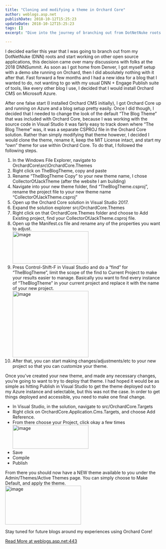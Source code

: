 ```yaml
---
title: "Cloning and modifying a theme in Orchard Core"
author: weblogs.asp.net
publishDate: 2018-10-12T15:25:23
updateDate: 2018-10-12T15:25:23
tags: []
excerpt: "Dive into the journey of branching out from DotNetNuke roots and setting up a new blog with Orchard CMS on Microsoft Azure, including customizable themes."

---
```

<p>I decided earlier this year that I was going to branch out from my DotNetNuke (DNN) roots and start working on other open source applications, this decision came over many discussions with folks at the 2018 DNNSummit. As soon as I got home from Denver, I got myself setup with a demo site running on Orchard, then I did absolutely nothing with it after that. Fast forward a few months and I had a new idea for a blog that I wanted to do, not wanting to go with my usual DNN + Engage Publish suite of tools, like every other blog I use, I decided that I would install Orchard CMS on Microsoft Azure. </p><p>After one false start (I installed Orchard CMS initially), I got Orchard Core up and running on Azure and a blog setup pretty easily. Once I did though, I decided that I needed to change the look of the default “The Blog Theme” that was included with Orchard Core, because I was working with the source code in Visual Studio it was fairly easy to track down where “The Blog Theme” was, it was a separate CSPROJ file in the Orchard Core solution. Rather than simply modifying that theme however, I decided I would clone the theme, rename it, keep the MIT License intact, and start my “own” theme for use within Orchard Core. To do that, I followed the following steps.</p><ol><li>In the Windows File Explorer, navigate to OrchardCore\src\OrchardCore.Themes</li><li>Right click on TheBlogTheme, copy and paste</li><li>Rename “TheBlogTheme Copy” to your new theme name, I chose CollectorOfJackTheme (after the website I am building)</li><li>Navigate into your new theme folder, find “TheBlogTheme.csproj”, rename the project file to your new theme name “CollectorOfJackTheme.csproj”</li><li>Open up the Orchard Core solution in Visual Studio 2017.</li><li>Expand the solution explorer src/OrchardCore.Themes</li><li>Right click on that OrchardCore.Themes folder and choose to Add Existing project, find your CollectorOfJackTheme.csproj file.</li><li>Open up the Manifest.cs file and rename any of the properties you want to adjust.<br /><a href="https://aspblogs.blob.core.windows.net/media/christoc/media/image_6A441215.png"><img width="244" height="104" title="image" style="margin: 0px; display: inline; background-image: none;" alt="image" src="https://aspblogs.blob.core.windows.net/media/christoc/media/image_thumb_4DCC4197.png" border="0"></a></li><li>Press Control-Shift-F in Visual Studio and do a “find” for “TheBlogTheme”, limit the scope of the find to Current Project to make your results easier to manage. Basically you want to find every instance of “TheBlogTheme” in your current project and replace it with the name of your new project.<br /><a href="https://aspblogs.blob.core.windows.net/media/christoc/media/image_54131825.png"><img width="244" height="214" title="image" style="margin: 0px; display: inline; background-image: none;" alt="image" src="https://aspblogs.blob.core.windows.net/media/christoc/media/image_thumb_1D38C3DF.png" border="0"></a></li><li>After that, you can start making changes/adjustments/etc to your new project so that you can customize your theme.</li></ol><p>Once you’ve created your new theme, and made any necessary changes, you’re going to want to try to deploy that theme. I had hoped it would be as simple as hitting Publish in Visual Studio to get the theme deployed out to my Azure instance and selectable, but this was not the case. In order to get things deployed and accessible, you need to make one final change.</p><ul><li>In Visual Studio, in the solution, navigate to src/OrchardCore.Targets</li><li>Right click on OrchardCore.Application.Cms.Targets, and choose Add Reference.</li><li>From there choose your Project, click okay a few times<br /><a href="https://aspblogs.blob.core.windows.net/media/christoc/media/image_3151E068.png"><img width="244" height="77" title="image" style="margin: 0px; display: inline; background-image: none;" alt="image" src="https://aspblogs.blob.core.windows.net/media/christoc/media/image_thumb_658609AE.png" border="0"></a></li><li>Save</li><li>Compile</li><li>Publish</li></ul><p>From there you should now have a NEW theme available to you under the Admin/Themes/Active Themes page. You can simply choose to Make Default, and apply the theme.<br /><a href="https://aspblogs.blob.core.windows.net/media/christoc/media/image_5C990820.png"><img width="244" height="125" title="image" style="margin: 0px; display: inline; background-image: none;" alt="image" src="https://aspblogs.blob.core.windows.net/media/christoc/media/image_thumb_57B65464.png" border="0"></a></p><p>Stay tuned for future blogs around my experiences using Orchard Core!</p> <a href="https://weblogs.asp.net:443/christoc/cloning-and-modifying-a-theme-in-orchard-core">Read More at weblogs.asp.net:443</a>


